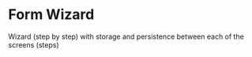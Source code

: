 # Form Wizard

Wizard (step by step) with storage and persistence between each of the screens (steps)
